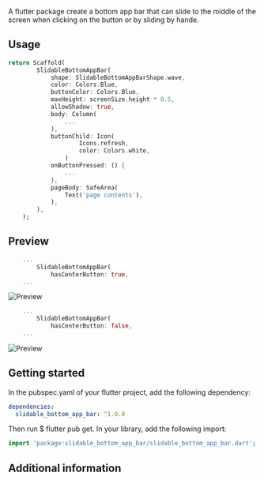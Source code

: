 <!--
This README describes the package. If you publish this package to pub.dev,
this README's contents appear on the landing page for your package.

For information about how to write a good package README, see the guide for
[writing package pages](https://dart.dev/guides/libraries/writing-package-pages).

For general information about developing packages, see the Dart guide for
[creating packages](https://dart.dev/guides/libraries/create-library-packages)
and the Flutter guide for
[developing packages and plugins](https://flutter.dev/developing-packages).
-->

A flutter package create a bottom app bar that can slide to the middle of the screen when clicking on the button or by sliding by hande.

## Usage

```dart
return Scaffold(
        SlidableBottomAppBar(
            shape: SlidableBottomAppBarShape.wave,
            color: Colors.Blue,
            buttonColor: Colors.Blue,
            maxHeight: screenSize.height * 0.5,
            allowShadow: true,
            body: Column(
                ...
            ),
            buttonChild: Icon(
                    Icons.refresh,
                    color: Colors.white,
                )
            onButtonPressed: () {
                ...
            },
            pageBody: SafeArea(
                Text('page contents'),
            ),
        ),
    );
```

## Preview

```dart
    ...
        SlidableBottomAppBar(
            hasCenterButton: true,
    ...
```

![Preview]('https://github.com/abbas-al-turkmani/slidable-bottom-app-bar/blob/main/gifs/1.gif')

```dart
    ...
        SlidableBottomAppBar(
            hasCenterButton: false,
    ...
```

![Preview]('https://github.com/abbas-al-turkmani/slidable-bottom-app-bar/blob/main/gifs/2.gif')

## Getting started

In the pubspec.yaml of your flutter project, add the following dependency:

```yaml
dependencies:
  slidable_bottom_app_bar: ^1.0.0
```

Then run $ flutter pub get. In your library, add the following import:

```dart
import 'package:slidable_bottom_app_bar/slidable_bottom_app_bar.dart';
```

## Additional information
